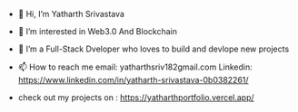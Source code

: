 - 👋 Hi, I’m Yatharth Srivastava
- 👀 I’m interested in Web3.0 And Blockchain
- 🌱 I’m a Full-Stack Dveloper who loves to build and devlope new projects

- 📫 How to reach me email: yatharthsriv182gmail.com Linkedin: https://www.linkedin.com/in/yatharth-srivastava-0b0382261/
- check out my projects on : https://yatharthportfolio.vercel.app/


<!---
YATHARTH-Sriv/YATHARTH-Sriv is a ✨ special ✨ repository because its `README.md` (this file) appears on your GitHub profile.
You can click the Preview link to take a look at your changes.
--->
